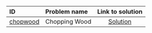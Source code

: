 | ID | Problem name | Link to solution |
|:---|:---|:---:|
| [chopwood](https://open.kattis.com/problems/chopwood) | Chopping Wood | [Solution](https://github.com/versenyi98/kattis-solutions/tree/main/solutions/Chopping%20Wood)|
